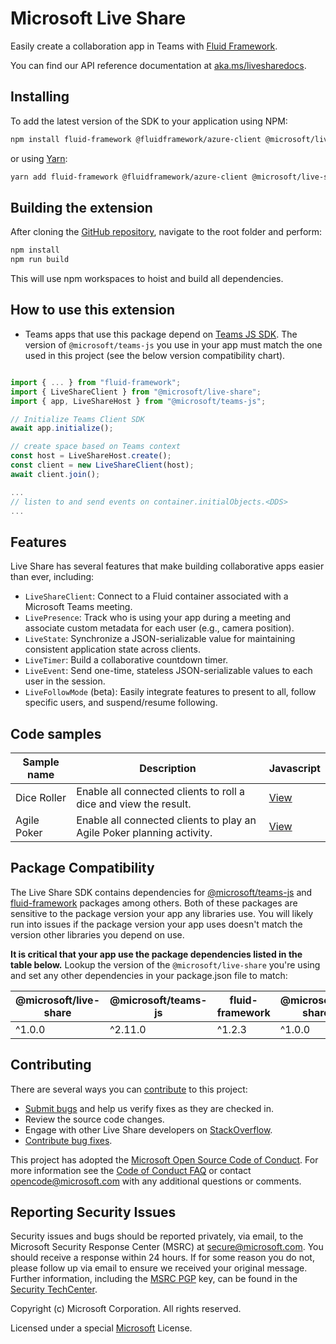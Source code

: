 # Microsoft Live Share

Easily create a collaboration app in Teams with [Fluid Framework](https://fluidframework.com/).

You can find our API reference documentation at [aka.ms/livesharedocs](https://aka.ms/livesharedocs).

## Installing

To add the latest version of the SDK to your application using NPM:

```bash
npm install fluid-framework @fluidframework/azure-client @microsoft/live-share --save
```

or using [Yarn](https://yarnpkg.com/):

```bash
yarn add fluid-framework @fluidframework/azure-client @microsoft/live-share
```

## Building the extension

After cloning the [GitHub repository](https://www.github.com/microsoft/live-share-sdk), navigate to the root folder and perform:

```bash
npm install
npm run build
```

This will use npm workspaces to hoist and build all dependencies.

## How to use this extension

- Teams apps that use this package depend on [Teams JS SDK](https://docs.microsoft.com/javascript/api/overview/msteams-client?view=msteams-client-js-latest). The version of `@microsoft/teams-js` you use in your app must match the one used in this project (see the below version compatibility chart).

```javascript

import { ... } from "fluid-framework";
import { LiveShareClient } from "@microsoft/live-share";
import { app, LiveShareHost } from "@microsoft/teams-js";

// Initialize Teams Client SDK
await app.initialize();

// create space based on Teams context
const host = LiveShareHost.create();
const client = new LiveShareClient(host);
await client.join();

...
// listen to and send events on container.initialObjects.<DDS>
...
```

## Features

Live Share has several features that make building collaborative apps easier than ever, including:

- `LiveShareClient`: Connect to a Fluid container associated with a Microsoft Teams meeting.
- `LivePresence`: Track who is using your app during a meeting and associate custom metadata for each user (e.g., camera position).
- `LiveState`: Synchronize a JSON-serializable value for maintaining consistent application state across clients.
- `LiveTimer`: Build a collaborative countdown timer.
- `LiveEvent`: Send one-time, stateless JSON-serializable values to each user in the session.
- `LiveFollowMode` (beta): Easily integrate features to present to all, follow specific users, and suspend/resume following.

## Code samples

| Sample name | Description                                                            | Javascript                                  |
| ----------- | ---------------------------------------------------------------------- | ------------------------------------------- |
| Dice Roller | Enable all connected clients to roll a dice and view the result.       | [View](https://aka.ms/liveshare-diceroller) |
| Agile Poker | Enable all connected clients to play an Agile Poker planning activity. | [View](https://aka.ms/liveshare-agilepoker) |

## Package Compatibility

The Live Share SDK contains dependencies for [@microsoft/teams-js](https://www.npmjs.com/package/@microsoft/teams-js) and [fluid-framework](https://www.npmjs.com/package/fluid-framework) packages among others. Both of these packages are sensitive to the package version your app any libraries use. You will likely run into issues if the package version your app uses doesn't match the version other libraries you depend on use.

**It is critical that your app use the package dependencies listed in the table below.** Lookup the version of the `@microsoft/live-share` you're using and set any other dependencies in your package.json file to match:

| @microsoft/live-share | @microsoft/teams-js  | fluid-framework | @microsoft/live-share-\*   | @fluidframework/azure-client | @microsoft/TeamsFx              | @microsoft/TeamsFx-react        |
| --------------------- | -------------------- | --------------- | -------------------------- | ---------------------------- | ------------------------------- | ------------------------------- |
| ^1.0.0                  | ^2.11.0             | ^1.2.3          | ^1.0.0                      | ^1.0.0                       | ^2.5.0                        | ^2.5.0                          |

## Contributing

There are several ways you can [contribute](../../CONTRIBUTING.md) to this project:

- [Submit bugs](https://github.com/microsoft/live-share-sdk/issues) and help us verify fixes as they are checked in.
- Review the source code changes.
- Engage with other Live Share developers on [StackOverflow](https://stackoverflow.com/questions/tagged/live-share).
- [Contribute bug fixes](../../CONTRIBUTING.md).

This project has adopted the [Microsoft Open Source Code of Conduct](https://opensource.microsoft.com/codeofconduct/). For more information see the [Code of Conduct FAQ](https://opensource.microsoft.com/codeofconduct/faq/) or contact <opencode@microsoft.com> with any additional questions or comments.

## Reporting Security Issues

Security issues and bugs should be reported privately, via email, to the Microsoft Security Response Center (MSRC) at <secure@microsoft.com>. You should receive a response within 24 hours. If for some reason you do not, please follow up via email to ensure we received your original message. Further information, including the [MSRC PGP](https://technet.microsoft.com/security/dn606155) key, can be found in the [Security TechCenter](https://technet.microsoft.com/security/default).

Copyright (c) Microsoft Corporation. All rights reserved.

Licensed under a special [Microsoft](./LICENSE) License.
